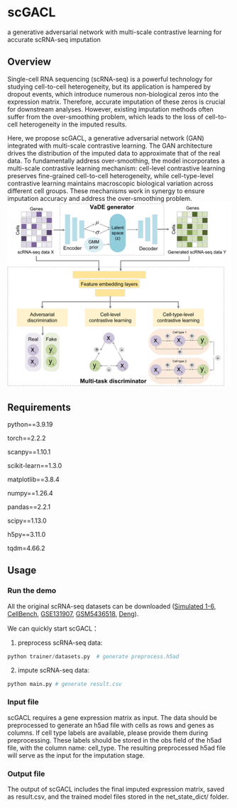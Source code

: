 # scGACL
a generative adversarial network with  multi-scale contrastive learning for accurate  scRNA-seq imputation
## Overview
Single-cell RNA sequencing (scRNA-seq) is a powerful technology for studying cell-to-cell heterogeneity, but its application is hampered by dropout events, which introduce numerous non-biological zeros into the expression matrix. Therefore, accurate imputation of these zeros is crucial for downstream analyses. However, existing imputation methods often suffer from the over-smoothing problem, which leads to the loss of cell-to-cell heterogeneity in the imputed results. 

Here, we propose scGACL, a generative adversarial network (GAN) integrated with multi-scale contrastive learning. The GAN architecture drives the distribution of the imputed data to approximate that of the real data. To fundamentally address over-smoothing, the model incorporates a multi-scale contrastive learning mechanism: cell-level contrastive learning preserves fine-grained cell-to-cell heterogeneity, while cell-type-level contrastive learning maintains macroscopic biological variation across different cell groups. These mechanisms work in synergy to ensure imputation accuracy and  address the over-smoothing problem.
![GitHub图像](/scGACL_model_v2.png)

## Requirements
python==3.9.19

torch==2.2.2

scanpy==1.10.1

scikit-learn==1.3.0

matplotlib==3.8.4

numpy==1.26.4

pandas==2.2.1

scipy==1.13.0

h5py==3.11.0

tqdm=4.66.2

## Usage
### Run the demo
All the original scRNA-seq datasets can be downloaded ([Simulated 1-6](https://figshare.com/articles/software/scRNMF/23725986?file=41653401), [CellBench](https://github.com/LuyiTian/sc_mixology/tree/master), [GSE131907](https://www.ncbi.nlm.nih.gov/geo/query/acc.cgi?acc=GSE131907), [GSM5436518](https://db.cngb.org/cdcp/dataset/SCDS0000567/), [Deng](https://figshare.com/articles/software/scRNMF/23725986?file=41653401)).

We can quickly start scGACL：
1. preprocess scRNA-seq data:

```python 
python trainer/datasets.py  # generate preprocess.h5ad
```

2. impute scRNA-seq data:
```python
python main.py # generate result.csv
```

### Input file
scGACL requires a gene expression matrix as input. The data should be preprocessed to generate an h5ad file with cells as rows and genes as columns. If cell type labels are available, please provide them during preprocessing.
These labels should be stored in the obs field of the h5ad file, with the column name: cell_type. The resulting preprocessed h5ad file will serve as the input for the imputation stage.

### Output file
The output of scGACL includes the final imputed expression matrix, saved as result.csv, and the trained model files stored in the net_state_dict/ folder.

